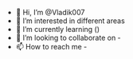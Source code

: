 - 👋 Hi, I’m @Vladik007
- 👀 I’m interested in different areas
- 🌱 I’m currently learning ()
- 💞️ I’m looking to collaborate on -
- 📫 How to reach me -

<!---
Vladik007/Vladik007 is a ✨ special ✨ repository because its `README.md` (this file) appears on your GitHub profile.
You can click the Preview link to take a look at your changes.
--->
